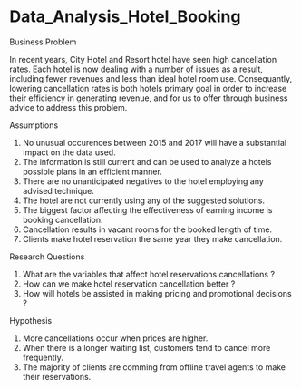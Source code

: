 # Data_Analysis_Hotel_Booking

Business Problem

In recent years, City Hotel and Resort hotel have seen high cancellation rates. Each hotel is now dealing with a number of issues as a result, including fewer revenues and less than ideal hotel room use. Consequantly, lowering cancellation rates is both hotels primary goal in order to increase their efficiency in generating revenue, and for us to offer through business advice to address this problem.

Assumptions

1. No unusual occurences between 2015 and 2017 will have a substantial impact on the data used.
2. The information is still current and can be used to analyze a hotels possible plans in an efficient manner.
3. There are no unanticipated negatives to the hotel employing any advised technique.
4. The hotel are not currently using any of the suggested solutions.
5. The biggest factor affecting the effectiveness of earning income is booking cancellation.
6. Cancellation results in vacant rooms for the booked length of time.
7. Clients make hotel reservation the same year they make cancellation.


Research Questions

1. What are the variables that affect hotel reservations cancellations ?
2. How can we make hotel reservation cancellation better ?
3. How will hotels be assisted in making pricing and promotional decisions ?


Hypothesis

1. More cancellations occur when prices are higher. 
2. When there is a longer waiting list, customers tend to cancel more frequently.
3. The majority of clients are comming from offline travel agents to make their reservations.

